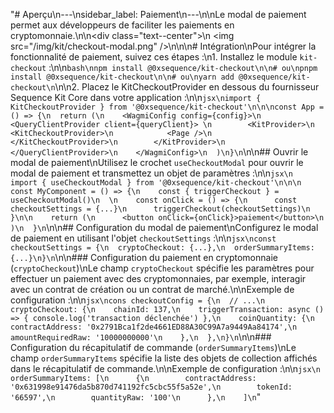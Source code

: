 "# Aperçu\n---\nsidebar_label: Paiement\n---\n\nLe modal de paiement permet aux développeurs de faciliter les paiements en cryptomonnaie.\n\n<div class=\"text--center\">\n  <img src=\"/img/kit/checkout-modal.png\" />\n</div>\n\n# Intégration\nPour intégrer la fonctionnalité de paiement, suivez ces étapes :\n1. Installez le module `kit-checkout` :\n\n```bash\nnpm install @0xsequence/kit-checkout\n\n# ou\npnpm install @0xsequence/kit-checkout\n\n# ou\nyarn add @0xsequence/kit-checkout\n```\n\n2. Placez le KitCheckoutProvider en dessous du fournisseur Sequence Kit Core dans votre application :\n\n```jsx\nimport { KitCheckoutProvider } from '@0xsequence/kit-checkout'\n\n\nconst App = () => {\n  return (\n    <WagmiConfig config={config}>\n      <QueryClientProvider client={queryClient}> \n        <KitProvider>\n          <KitCheckoutProvider>\n            <Page />\n          </KitCheckoutProvider>\n        </KitProvider>\n      </QueryClientProvider>\n    </WagmiConfig>\n  )\n}\n```\n\n## Ouvrir le modal de paiement\nUtilisez le crochet `useCheckoutModal` pour ouvrir le modal de paiement et transmettez un objet de paramètres :\n\n```jsx\n  import { useCheckoutModal } from '@0xsequence/kit-checkout'\n\n\n  const MyComponent = () => {\n    const { triggerCheckout } = useCheckoutModal()\n  \n    const onClick = () => {\n      const checkoutSettings = {...}\n      triggerCheckout(checkoutSettings)\n    }\n\n    return (\n      <button onClick={onClick}>paiement</button>\n    )\n  }\n```\n\n## Configuration du modal de paiement\nConfigurez le modal de paiement en utilisant l'objet `checkoutSettings` :\n\n```jsx\nconst checkoutSettings = {\n  cryptoCheckout: {...},\n  orderSummaryItems: {...}\n}\n```\n\n### Configuration du paiement en cryptomonnaie (`cryptoCheckout`)\nLe champ `cryptoCheckout` spécifie les paramètres pour effectuer un paiement avec des cryptomonnaies, par exemple, interagir avec un contrat de création ou un contrat de marché.\n\nExemple de configuration :\n\n```jsx\ncons checkoutConfig = {\n  // ...\n  cryptoCheckout: {\n    chainId: 137,\n    triggerTransaction: async () => { console.log('transaction déclenchée') },\n    coinQuantity: {\n      contractAddress: '0x2791Bca1f2de4661ED88A30C99A7a9449Aa84174',\n      amountRequiredRaw: '10000000000'\n    },\n  },\n}\n```\n\n### Configuration du récapitulatif de commande (`orderSummaryItems`)\nLe champ `orderSummaryItems` spécifie la liste des objets de collection affichés dans le récapitulatif de commande.\n\nExemple de configuration :\n\n```jsx\n    orderSummaryItems: [\n      {\n        contractAddress: '0x631998e91476da5b870d741192fc5cbc55f5a52e',\n        tokenId: '66597',\n        quantityRaw: '100'\n      },\n    ]\n```"